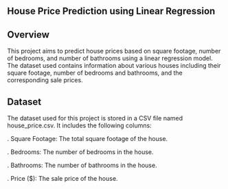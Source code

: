 **House Price Prediction using Linear Regression**
-----------------------------------------------------------------
**Overview**
-----------------------------------------------------------------
This project aims to predict house prices based on square footage, number of bedrooms, and number of bathrooms using a linear regression model. The dataset used contains information about various houses including their square footage, number of bedrooms and bathrooms, and the corresponding sale prices.

**Dataset**
-----------------------------------------------------------------
The dataset used for this project is stored in a CSV file named house_price.csv. It includes the following columns:

. Square Footage: The total square footage of the house.

. Bedrooms: The number of bedrooms in the house.

. Bathrooms: The number of bathrooms in the house.

. Price ($): The sale price of the house.
